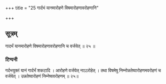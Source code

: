 +++
title = "25 गार्दभं यानमारोहणे विषमारोहणावरोहणानि"

+++
## सूत्रम्
गादर्भं यानमारोहणे विषमारोहणावरोहणानि च वर्जयेत् ॥ २५ ॥  
### टिप्पनी
गर्दभयुक्तं यानं गार्दर्भं शकटादि । आरोहणे वर्जयेत् नाऽऽरोहेत् । तथा विषमेषु निम्नोन्नतेष्वारोहणमवरोहणं च वर्जयेत् । उन्नतेष्वारोहणं निम्नेष्ववरोहणम् ॥ २५॥  
